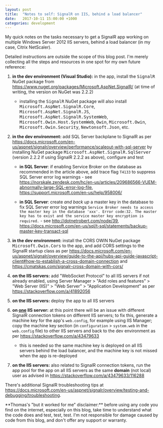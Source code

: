 ```yaml
---
layout: post
title:  "Notes to self: SignalR on IIS, behind a load balancer"
date:   2017-10-11 15:00:00 +1000
categories: development
---
```

My quick notes on the tasks necessary to get a SignalR app working on multiple Windows Server 2012 IIS servers, behind a load balancer (in my case, Citrix NetScaler).

Detailed instructions are outside the scope of this blog post. I'm merely collecting all the steps and resources in one spot for my own future reference:

1. **in the dev environment (Visual Studio):** in the app, install the <tt>SignalR</tt> NuGet package from <https://www.nuget.org/packages/Microsoft.AspNet.SignalR/> (at time of writing, the version on NuGet was 2.2.2)

    * <p>installing the <tt>SignalR</tt> NuGet package will also install <tt>Microsoft.AspNet.SignalR.Core</tt>, <tt>Microsoft.AspNet.SignalR.JS</tt>, <tt>Microsoft.AspNet.SignalR.SystemWeb</tt>, <tt>Microsoft.Owin.Host.SystemWeb</tt>, <tt>Owin</tt>, <tt>Microsoft.Owin</tt>, <tt>Microsoft.Owin.Security</tt>, <tt>Newtonsoft.Json</tt>, etc.</p>

2. **in the dev environment:** add SQL Server backplane to SignalR as per <https://docs.microsoft.com/en-us/aspnet/signalr/overview/performance/scaleout-with-sql-server> by installing NuGet package <tt>Microsoft.AspNet.SignalR.SqlServer</tt> (version 2.2.2 if using SignalR 2.2.2 as above), configure and test

    * **in SQL Server**: if enabling Service Broker on the database as recommended in the article above, add trace flag `T4133` to suppress SQL Server error log warnings - see <https://norskale.zendesk.com/hc/en-us/articles/209686566-VUEM-abnormally-large-SQL-error-log-file>, <https://support.microsoft.com/en-us/help/958006/>

    * **in SQL Server**: create _and back up_ a master key in the database to fix SQL Server error log warnings `Service Broker needs to access the master key in the database 'xxx'. Error code:32. The master key has to exist and the service master key encryption is required.` - see <http://dotnetrobert.com/node/39>, <https://docs.microsoft.com/en-us/sql/t-sql/statements/backup-master-key-transact-sql>

3. **in the dev environment:** install the CORS OWIN NuGet package <tt>Microsoft.Owin.Cors</tt> to the app, and add CORS settings to the SignalR startup class as per <https://docs.microsoft.com/en-us/aspnet/signalr/overview/guide-to-the-api/hubs-api-guide-javascript-client#how-to-establish-a-cross-domain-connection> and <https://cmatskas.com/signalr-cross-domain-with-cors/>

4. **on the IIS servers:** add "WebSocket Protocol" to all IIS servers if not already enabled, using Server Manager > "Add roles and features" > "Web Server (IIS)" > "Web Server" > "Application Development" as per <https://stackoverflow.com/a/41892056>

5. **on the IIS servers:** deploy the app to all IIS servers

6. **on <u>one</u> IIS server:** at this point there will be an issue with different SignalR connection tokens on different IIS servers; to fix this, generate a machine key for the app's `web.config`, for example using IIS Manager; copy the machine key section (in `configuration` > `system.web` in the `web.config` file) to other IIS servers and back to the dev environment as per <https://stackoverflow.com/a/43479633>

    * <p>this is needed so the same machine key is deployed on all IIS servers behind the load balancer, and the machine key is not missed when the app is re-deployed</p>

7. **on the IIS servers:** also related to SignalR connection tokens, run the app pool for the app on all IIS servers as the same **domain** (not local) user as advised in <https://stackoverflow.com/a/43479633/116288>

There's additional SignalR troubleshooting tips at <https://docs.microsoft.com/en-us/aspnet/signalr/overview/testing-and-debugging/troubleshooting>.

<div markdown="1" class="note">
**Thomas's "but it worked for me" disclaimer:** before using any code you find on the internet, especially on this blog, take time to understand what the code does and test, test, test. I'm not responsible for damage caused by code from this blog, and don't offer any support or warranty.
</div>

